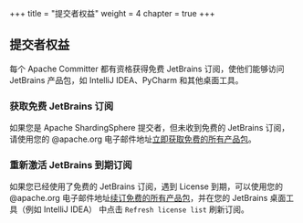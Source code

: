 +++
title = "提交者权益"
weight = 4
chapter = true
+++

## 提交者权益

每个 Apache Committer 都有资格获得免费 JetBrains 订阅，使他们能够访问 JetBrains 产品包，如 IntelliJ IDEA、PyCharm 和其他桌面工具。

### 获取免费 JetBrains 订阅
如果您是 Apache ShardingSphere 提交者，但未收到免费的 JetBrains 订阅，请使用您的 @apache.org 电子邮件地址[立即获取免费的所有产品包](https://www.jetbrains.com/shop/eform/apache?product=ALL)。

### 重新激活 JetBrains 到期订阅
如果您已经使用了免费的 JetBrains 订阅，遇到 License 到期，可以使用您的 @apache.org 电子邮件地址[续订免费的所有产品包](https://www.jetbrains.com/shop/eform/apache?product=ALL)，并在您的 JetBrains 桌面工具（例如 IntelliJ IDEA） 中点击 `Refresh license list` 刷新订阅。
